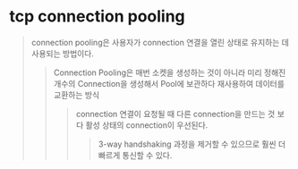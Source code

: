 # tcp connection pooling

> connection pooling은 사용자가 connection 연결을 열린 상태로 유지하는 데 사용되는 방법이다.
>
> > Connection Pooling은 매번 소켓을 생성하는 것이 아니라 미리 정해진 개수의 Connection을 생성해서 Pool에 보관하다 재사용하여 데이터를 교환하는 방식
> >
> > > connection 연결이 요청될 때 다른 connection을 만드는 것 보다 활성 상태의 connection이 우선된다.
> > >
> > > > 3-way handshaking 과정을 제거할 수 있으므로 훨씬 더 빠르게 통신할 수 있다.
